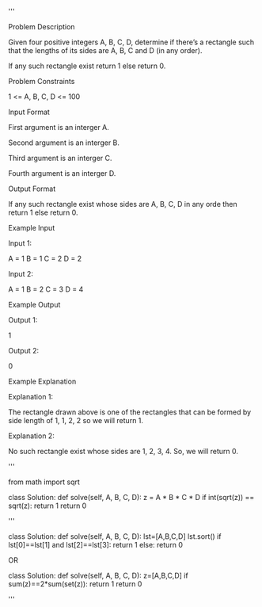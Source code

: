 '''

Problem Description

Given four positive integers A, B, C, D, determine if there’s a rectangle such that the lengths of its sides are A, B, C and D (in any order).

If any such rectangle exist return 1 else return 0.

Problem Constraints

1 \<= A, B, C, D \<= 100

Input Format

First argument is an interger A.

Second argument is an interger B.

Third argument is an interger C.

Fourth argument is an interger D.

Output Format

If any such rectangle exist whose sides are A, B, C, D in any orde then return 1 else return 0.

Example Input

Input 1:

A = 1
B = 1
C = 2
D = 2

Input 2:

A = 1
B = 2
C = 3
D = 4

Example Output

Output 1:

1

Output 2:

0

Example Explanation

Explanation 1:

The rectangle drawn above is one of the rectangles that can be formed by side length of 1, 1, 2, 2 so we will return 1.

Explanation 2:

No such rectangle exist whose sides are 1, 2, 3, 4. So, we will return 0.

'''

from math import sqrt

class Solution:
def solve(self, A, B, C, D):
z = A * B * C * D
if int(sqrt(z)) == sqrt(z):
return 1
return 0

'''

class Solution:
def solve(self, A, B, C, D):
lst=\[A,B,C,D\]
lst.sort()
if lst\[0\]==lst\[1\] and lst\[2\]==lst\[3\]:
return 1
else:
return 0

OR

class Solution:
def solve(self, A, B, C, D):
z=\[A,B,C,D\]
if sum(z)==2\*sum(set(z)):
return 1
return 0

'''
